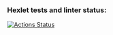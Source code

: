 ### Hexlet tests and linter status:
[![Actions Status](https://github.com/Mi4utka/frontend-project-44/workflows/hexlet-check/badge.svg)](https://github.com/Mi4utka/frontend-project-44/actions)